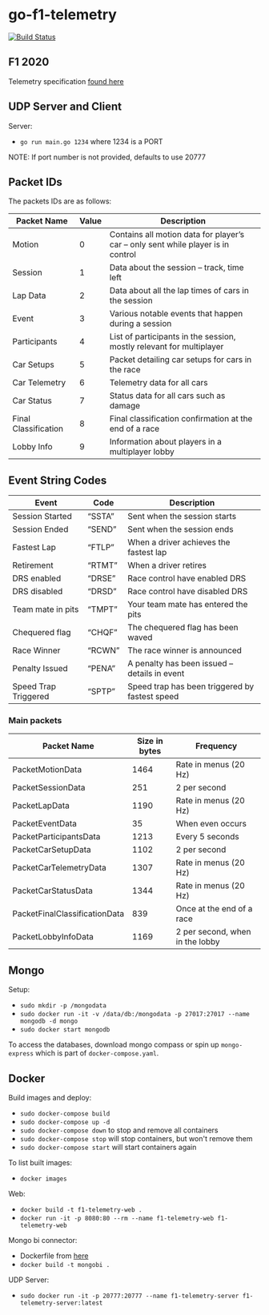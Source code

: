 # go-f1-telemetry

[![Build Status](https://rlekni.visualstudio.com/hbi/_apis/build/status/rlekni.go-f1-telemetry?branchName=serialisation)](https://rlekni.visualstudio.com/hbi/_build/latest?definitionId=20&branchName=serialisation)

## F1 2020

Telemetry specification [found here](https://forums.codemasters.com/topic/54423-f1%C2%AE-2020-udp-specification/)

## UDP Server and Client

Server:

* `go run main.go 1234` where 1234 is a PORT

NOTE: If port number is not provided, defaults to use 20777

## Packet IDs

The packets IDs are as follows:

| Packet Name          | Value | Description                                                                      |
| -------------------- | ----- | -------------------------------------------------------------------------------- |
| Motion               | 0     | Contains all motion data for player’s car – only sent while player is in control |
| Session              | 1     | Data about the session – track, time left                                        |
| Lap Data             | 2     | Data about all the lap times of cars in the session                              |
| Event                | 3     | Various notable events that happen during a session                              |
| Participants         | 4     | List of participants in the session, mostly relevant for multiplayer             |
| Car Setups           | 5     | Packet detailing car setups for cars in the race                                 |
| Car Telemetry        | 6     | Telemetry data for all cars                                                      |
| Car Status           | 7     | Status data for all cars such as damage                                          |
| Final Classification | 8     | Final classification confirmation at the end of a race                           |
| Lobby Info           | 9     | Information about players in a multiplayer lobby                                 |


## Event String Codes

| Event                | Code   | Description                                    |
| -------------------- | ------ | ---------------------------------------------- |
| Session Started      | “SSTA” | Sent when the session starts                   |
| Session Ended        | “SEND” | Sent when the session ends                     |
| Fastest Lap          | “FTLP” | When a driver achieves the fastest lap         |
| Retirement           | “RTMT” | When a driver retires                          |
| DRS enabled          | “DRSE” | Race control have enabled DRS                  |
| DRS disabled         | “DRSD” | Race control have disabled DRS                 |
| Team mate in pits    | “TMPT” | Your team mate has entered the pits            |
| Chequered flag       | “CHQF” | The chequered flag has been waved              |
| Race Winner          | “RCWN” | The race winner is announced                   |
| Penalty Issued       | “PENA” | A penalty has been issued – details in event   |
| Speed Trap Triggered | “SPTP” | Speed trap has been triggered by fastest speed |

### Main packets

| Packet Name                   | Size in bytes | Frequency                       |
| ----------------------------- | ------------- | ------------------------------- |
| PacketMotionData              | 1464          | Rate in menus (20 Hz)           |
| PacketSessionData             | 251           | 2 per second                    |
| PacketLapData                 | 1190          | Rate in menus (20 Hz)           |
| PacketEventData               | 35            | When even occurs                |
| PacketParticipantsData        | 1213          | Every 5 seconds                 |
| PacketCarSetupData            | 1102          | 2 per second                    |
| PacketCarTelemetryData        | 1307          | Rate in menus (20 Hz)           |
| PacketCarStatusData           | 1344          | Rate in menus (20 Hz)           |
| PacketFinalClassificationData | 839           | Once at the end of a race       |
| PacketLobbyInfoData           | 1169          | 2 per second, when in the lobby |

## Mongo

Setup:

* `sudo mkdir -p /mongodata`
* `sudo docker run -it -v /data/db:/mongodata -p 27017:27017 --name mongodb -d mongo`
* `sudo docker start mongodb`

To access the databases, download mongo compass or spin up `mongo-express` which is part of `docker-compose.yaml`.

## Docker

Build images and deploy:

* `sudo docker-compose build`
* `sudo docker-compose up -d`
* `sudo docker-compose down` to stop and remove all containers
* `sudo docker-compose stop` will stop containers, but won't remove them
* `sudo docker-compose start` will start containers again

To list built images:

* `docker images`

Web:

* `docker build -t f1-telemetry-web .`
* `docker run -it -p 8080:80 --rm --name f1-telemetry-web f1-telemetry-web`

Mongo bi connector:

* Dockerfile from [here](https://medium.com/@jchamale.usac/building-a-docker-image-for-mongo-bi-connector-c9872b1821ba)
* `docker build -t mongobi .`

UDP Server:

* `sudo docker run -it -p 20777:20777 --name f1-telemetry-server f1-telemetry-server:latest`